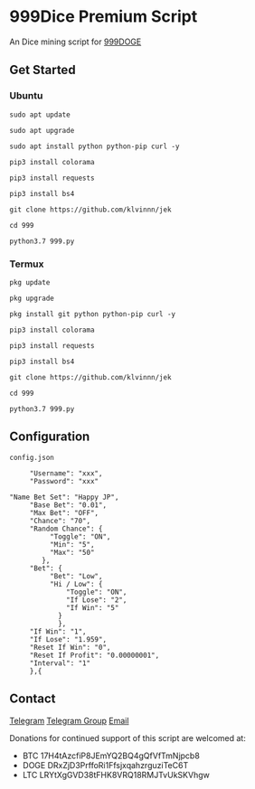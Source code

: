 # 999Dice Premium Script
An Dice mining script for [999DOGE]( https://www.999doge.com)

## Get Started

### Ubuntu
```
sudo apt update
```
```
sudo apt upgrade
```
```
sudo apt install python python-pip curl -y
```
```
pip3 install colorama
```
```
pip3 install requests
```
```
pip3 install bs4
```
```
git clone https://github.com/klvinnn/jek
```
```
cd 999
```
```
python3.7 999.py
```
### Termux
```
pkg update
```
```
pkg upgrade
```
```
pkg install git python python-pip curl -y
```
```
pip3 install colorama
```
```
pip3 install requests
```
```
pip3 install bs4
```
```
git clone https://github.com/klvinnn/jek
```
```
cd 999
```
```
python3.7 999.py
```
## Configuration
```
config.json
```
```
     "Username": "xxx",
     "Password": "xxx"
```
```
"Name Bet Set": "Happy JP",
     "Base Bet": "0.01",
     "Max Bet": "OFF",
     "Chance": "70",
     "Random Chance": {
          "Toggle": "ON",
          "Min": "5",
          "Max": "50"
        },
     "Bet": {
          "Bet": "Low",
          "Hi / Low": {
              "Toggle": "ON",
              "If Lose": "2",
              "If Win": "5"
            }
	        },
     "If Win": "1",
     "If Lose": "1.959",
     "Reset If Win": "0",
     "Reset If Profit": "0.00000001",
     "Interval": "1"
     },{
```
## Contact
[Telegram]( https://t.me/klvinnn)
[Telegram Group]( https://t.me/duniajake)
[Email]( mailto:kelvinwijaya131@gmail.com)

Donations for continued support of this script are welcomed at:

* BTC 17H4tAzcfiP8JEmYQ2BQ4gQfVfTmNjpcb8
* DOGE DRxZjD3PrffoRi1FfsjxqahzrguziTeC6T 
* LTC LRYtXgGVD38tFHK8VRQ18RMJTvUkSKVhgw
